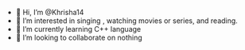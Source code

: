 - 👋 Hi, I’m @Khrisha14
- 👀 I’m interested in singing , watching movies or series, and reading.
- 🌱 I’m currently learning C++ language
- 💞️ I’m looking to collaborate on nothing

<!---
Khrisha14/Khrisha14 is a ✨ special ✨ repository because its `README.md` (this file) appears on your GitHub profile.
You can click the Preview link to take a look at your changes.
--->
